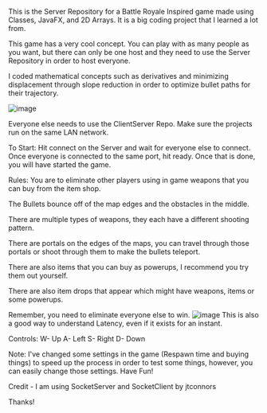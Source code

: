 This is the Server Repository for a Battle Royale Inspired game made using Classes, JavaFX, and 2D Arrays. It is a big coding project that I learned a lot from.

This game has a very cool concept.
You can play with as many people as you want, but there can only be one host and they need to use the Server Repository in order to host everyone.

I coded mathematical concepts such as derivatives and minimizing displacement through slope reduction in order to optimize bullet paths for their trajectory.

![image](https://github.com/user-attachments/assets/125d28d6-0f60-4034-bfa9-ea7397b07981)


Everyone else needs to use the ClientServer Repo.
Make sure the projects run on the same LAN network.

To Start: 
  Hit connect on the Server and wait for everyone else to connect. 
  Once everyone is connected to the same port, hit ready. 
  Once that is done, you will have started the game.

Rules: 
You are to eliminate other players using in game weapons that you can buy from the item shop.

The Bullets bounce off of the map edges and the obstacles in the middle.

There are multiple types of weapons, they each have a different shooting pattern.

There are portals on the edges of the maps, you can travel through those portals or shoot through them to make the bullets teleport.

There are also items that you can buy as powerups, I recommend you try them out yourself.

There are also item drops that appear which might have weapons, items or some powerups.

Remember, you need to eliminate everyone else to win.
![image](https://github.com/user-attachments/assets/d2b89f4a-563e-4f79-97b1-32d9b40f27b1)
This is also a good way to understand Latency, even if it exists for an instant. 


Controls: 
W- Up 
A- Left 
S- Right 
D- Down

Note: I've changed some settings in the game (Respawn time and buying things) to speed up the process in order to test some things, however, you can easily change those settings. Have Fun!

Credit - I am using SocketServer and SocketClient by jtconnors

Thanks!
